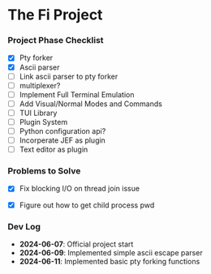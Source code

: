 # The Fi Project

### Project Phase Checklist

- [x] Pty forker
- [x] Ascii parser
- [ ] Link ascii parser to pty forker
- [ ] multiplexer?
- [ ] Implement Full Terminal Emulation
- [ ] Add Visual/Normal Modes and Commands
- [ ] TUI Library
- [ ] Plugin System
- [ ] Python configuration api?
- [ ] Incorperate JEF as plugin
- [ ] Text editor as plugin

### Problems to Solve

- [x] Fix blocking I/O on thread join issue
- [x] Figure out how to get child process pwd


### Dev Log
- **2024-06-07**: Official project start
- **2024-06-09**: Implemented simple ascii escape parser
- **2024-06-11**: Implemented basic pty forking functions
